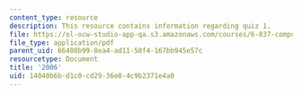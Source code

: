 ```yaml
---
content_type: resource
description: This resource contains information regarding quiz 1.
file: https://ol-ocw-studio-app-qa.s3.amazonaws.com/courses/6-837-computer-graphics-fall-2012/14040b6bd1c0cd2936e04c9b2371e4a0_MIT6_837F12_2006_qz_1.pdf
file_type: application/pdf
parent_uid: 66408b99-8ea4-ad11-58f4-167bb945e57c
resourcetype: Document
title: '2006'
uid: 14040b6b-d1c0-cd29-36e0-4c9b2371e4a0
---
```

